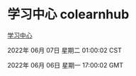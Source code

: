 # 学习中心 colearnhub
[学习中心](http://59.174.27.195:56308/colearnhub/)

2022年 06月 07日 星期二 01:00:02 CST

2022年 06月 06日 星期一 17:00:02 GMT
